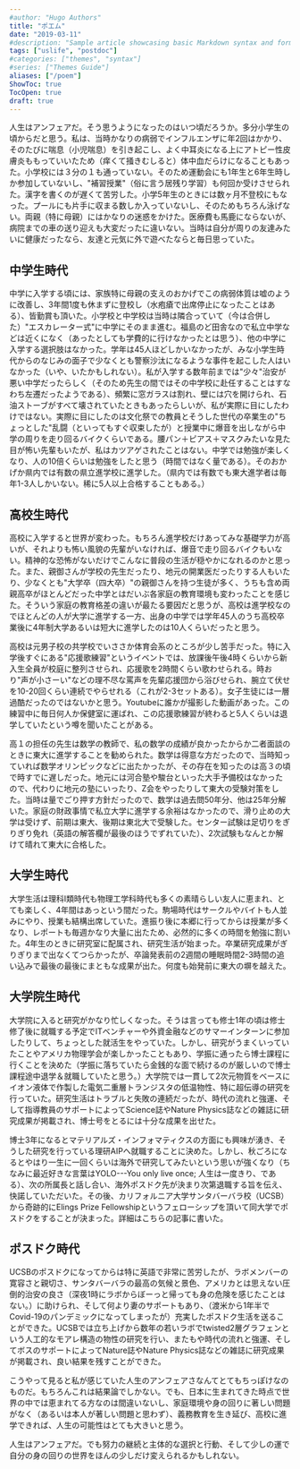 ```yaml
---
#author: "Hugo Authors"
title: "ポエム"
date: "2019-03-11"
#description: "Sample article showcasing basic Markdown syntax and formatting for HTML elements."
tags: ["uslife", "postdoc"]
#categories: ["themes", "syntax"]
#series: ["Themes Guide"]
aliases: ["/poem"]
ShowToc: true
TocOpen: true
draft: true
---
```


人生はアンフェアだ。そう思うようになったのはいつ頃だろうか。多分小学生の頃からだと思う。私は、当時かなりの病弱でインフルエンザに年2回はかかり、そのたびに喘息（小児喘息）を引き起こし、よく中耳炎になる上にアトピー性皮膚炎ももっていいたため（痒くて掻きむしると）体中血だらけになることもあった。小学校には３分の１も通っていない。そのため運動会にも1年生と6年生時しか参加していないし、"補習授業"（俗に言う居残り学習）も何回か受けさせられた。漢字を書くのが遅くて苦労した。小学5年生のときには数ヶ月不登校にもなった。プールにも片手に収まる数しか入っていないし、そのためもちろん泳げない。両親（特に母親）にはかなりの迷惑をかけた。医療費も馬鹿にならないが、病院までの車の送り迎えも大変だったに違いない。当時は自分が周りの友達みたいに健康だったなら、友達と元気に外で遊べたならと毎日思っていた。

## 中学生時代

中学に入学する頃には、家族特に母親の支えのおかげでこの病弱体質は嘘のように改善し、3年間1度も休まずに登校し（水疱瘡で出席停止になったことはある）、皆勤賞も頂いた。小学校と中学校は当時は隣合っていて（今は合併した）"エスカレーター式"に中学にそのまま進む。福島のど田舎なので私立中学などは近くになく（あったとしても学費的に行けなかったとは思う）、他の中学に入学する選択肢はなかった。学年は45人ほどしかいなかったが、みな小学生時代からのなじみの面子で少なくとも警察沙汰になるような事件を起こした人はいなかった（いや、いたかもしれない）。私が入学する数年前までは"少々"治安が悪い中学だったらしく（そのため先生の間ではその中学校に赴任することはすなわち左遷だったようである）、頻繁に窓ガラスは割れ、壁には穴を開けられ、石油ストーブがすべて壊されていたときもあったらしいが、私が実際に目にしたわけではない。実際に目にしたのは文化祭での教員とそうした世代の卒業生の"ちょっとした"乱闘（といってもすぐ収束したが）と授業中に爆音を出しながら中学の周りを走り回るバイクくらいである。腰パン＋ピアス＋マスクみたいな見た目が怖い先輩もいたが、私はカツアゲされたことはない。中学では勉強が楽しくなり、人の10倍くらいは勉強をしたと思う（時間ではなく量である）。そのおかげか県内では有数の県立進学校に進学した。（県内では有数でも東大進学者は毎年1-3人しかいない。稀に5人以上合格することもある。）

## 高校生時代

高校に入学すると世界が変わった。もちろん進学校だけあってみな基礎学力が高いが、それよりも怖い風貌の先輩がいなければ、爆音で走り回るバイクもいない。精神的な恐怖がないだけでこんなに普段の生活が穏やかになれるのかと思った。また、親御さんが学校の先生だったり、地元の開業医だったりする人もいたり、少なくとも"大学卒（四大卒）"の親御さんを持つ生徒が多く、うちも含め両親高卒がほとんどだった中学とはだいぶ各家庭の教育環境も変わったことを感じた。そういう家庭の教育格差の違いが最たる要因だと思うが、高校は進学校なのでほとんどの人が大学に進学する一方、出身の中学では学年45人のうち高校卒業後に4年制大学あるいは短大に進学したのは10人くらいだったと思う。

高校は元男子校の共学校でいささか体育会系のところが少し苦手だった。特に入学後すぐにある"応援歌練習"というイベントでは、放課後午後4時くらいから新入生全員が校庭に整列させられ、応援歌を2時間くらい歌わせられる。時おり"声が小さーい"などの理不尽な罵声を先輩応援団から浴びせられ、腕立て伏せを10-20回くらい連続でやらせれる（これが2-3セットある）。女子生徒には一層過酷だったのではないかと思う。Youtubeに誰かが撮影した動画があった。この練習中に毎日何人か保健室に運ばれ、この応援歌練習が終わると5人くらいは退学していたという噂を聞いたことがある。

高１の担任の先生は数学の教師で、私の数学の成績が良かったからか二者面談のときに東大に進学することを勧められた。数学は得意な方だったので、当時知っていれば数学オリンピックなどに出たかったが、その存在を知ったのは高３の頃で時すでに遅しだった。地元には河合塾や駿台といった大手予備校はなかったので、代わりに地元の塾にいったり、Z会をやったりして東大の受験対策をした。当時は量でごり押す方針だったので、数学は過去問50年分、他は25年分解いた。家庭の財政事情で私立大学に進学する余裕はなかったので、滑り止めの大学は受けず、前期は東大、後期は東北大で受験した。センター試験は足切りをぎりぎり免れ（英語の解答欄が最後のほうでずれていた）、2次試験もなんとか解けて晴れて東大に合格した。

## 大学生時代

大学生活は理科I類時代も物理工学科時代も多くの素晴らしい友人に恵まれ、とても楽しく、4年間はあっという間だった。駒場時代はサークルやバイトも人並みにやり、授業も結構出席していた。進振り後に本郷に行ってからは授業が多くなり、レポートも毎週かなり大量に出たため、必然的に多くの時間を勉強に割いた。4年生のときに研究室に配属され、研究生活が始まった。卒業研究成果がぎりぎりまで出なくてつらかったが、卒論発表前の2週間の睡眠時間2-3時間の追い込みで最後の最後にまともな成果が出た。何度も始発前に東大の塀を越えた。

## 大学院生時代

大学院に入ると研究がかなり忙しくなった。そうは言っても修士1年の頃は修士修了後に就職する予定でITベンチャーや外資金融などのサマーインターンに参加したりして、ちょっとした就活生をやっていた。しかし、研究がうまくいっていたことやアメリカ物理学会が楽しかったこともあり、学振に通ったら博士課程に行くことを決めた（学振に落ちていたら金銭的な面で続けるのが厳しいので博士課程途中退学＆就職していたと思う。）大学院では一貫して2次元物質をベースにイオン液体で作製した電気二重層トランジスタの低温物性、特に超伝導の研究を行っていた。研究生活はトラブルと失敗の連続だったが、時代の流れと強運、そして指導教員のサポートによってScience誌やNature Physics誌などの雑誌に研究成果が掲載され、博士号をとるには十分な成果を出せた。

博士3年になるとマテリアルズ・インフォマティクスの方面にも興味が湧き、そうした研究を行っている理研AIPへ就職することに決めた。しかし、秋ごろになるとやはり一生に一回くらいは海外で研究してみたいという思いが強くなり（ちなみに最近好きな言葉はYOLO---You only live once; 人生は一度きり、である）、次の所属長と話し合い、海外ポスドク先が決まり次第退職する旨を伝え、快諾していただいた。その後、カリフォルニア大学サンタバーバラ校（UCSB）から奇跡的にElings Prize Fellowshipというフェローシップを頂いて同大学でポスドクをすることが決まった。詳細はこちらの記事に書いた。

## ポスドク時代

UCSBのポスドクになってからは特に英語で非常に苦労したが、ラボメンバーの寛容さと親切さ、サンタバーバラの最高の気候と景色、アメリカとは思えない圧倒的治安の良さ（深夜1時にラボからぼーっと帰っても身の危険を感じたことはない。）に助けられ、そして何より妻のサポートもあり、（渡米から1年半でCovid-19のパンデミックになってしまったが）充実したポスドク生活を送ることができた。UCSBでは立ち上げから数年の若いラボでtwisted2層グラフェンという人工的なモアレ構造の物性の研究を行い、またもや時代の流れと強運、そしてボスのサポートによってNature誌やNature Physics誌などの雑誌に研究成果が掲載され、良い結果を残すことができた。

こうやって見ると私が感じていた人生のアンフェアさなんてとてもちっぽけなのものだ。もちろんこれは結果論でしかない。でも、日本に生まれてきた時点で世界の中では恵まれてる方なのは間違いないし、家庭環境や身の回りに著しい問題がなく（あるいは本人が著しい問題と思わず）、義務教育を生き延び、高校に進学できれば、人生の可能性はとても大きいと思う。

人生はアンフェアだ。でも努力の継続と主体的な選択と行動、そして少しの運で自分の身の回りの世界をほんの少しだけ変えられるかもしれない。



